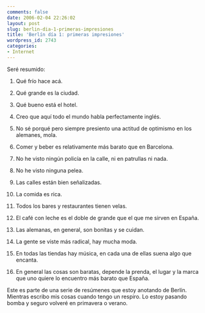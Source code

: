 ```yaml
---
comments: false
date: 2006-02-04 22:26:02
layout: post
slug: berlin-dia-1-primeras-impresiones
title: 'Berlín día 1: primeras impresiones'
wordpress_id: 2743
categories:
- Internet
---
```


Seré resumido:







  1. Qué frío hace acá.


  2. Qué grande es la ciudad.


  3. Qué bueno está el hotel.


  4. Creo que aquí todo el mundo habla perfectamente inglés.


  5. No sé porqué pero siempre presiento una actitud de optimismo en los alemanes, mola.


  6. Comer y beber es relativamente más barato que en Barcelona.


  7. No he visto ningún policía en la calle, ni en patrullas ni nada.


  8. No he visto ninguna pelea.


  9. Las calles están bien señalizadas.


  10. La comida es rica.


  11. Todos los bares y restaurantes tienen velas.


  12. El café con leche es el doble de grande que el que me sirven en España.


  13. Las alemanas, en general, son bonitas y se cuidan.


  14. La gente se viste más radical, hay mucha moda.


  15. En todas las tiendas hay música, en cada una de ellas suena algo que encanta.


  16. En general las cosas son baratas, depende la prenda, el lugar y la marca que uno quiere lo encuentro más barato que España.





Este es parte de una serie de resúmenes que estoy anotando de Berlín. Mientras escribo mis cosas cuando tengo un respiro. Lo estoy pasando bomba y seguro volveré en primavera o verano.
